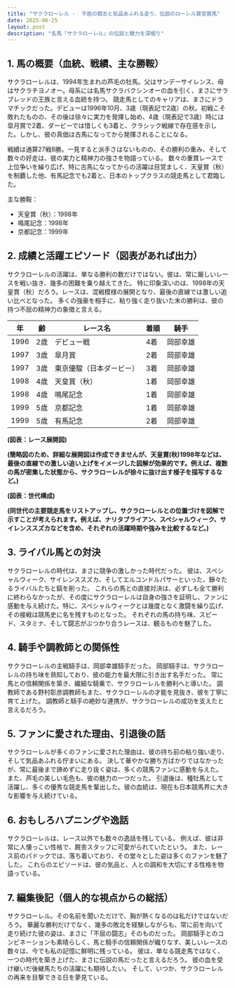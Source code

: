 ```yaml
---
title: "サクラローレル -  不屈の闘志と気品あふれる走り、伝説のローレル賞受賞馬"
date: 2025-06-25
layout: post
description: "名馬『サクラローレル』の伝説と魅力を深堀り"
---
```


## 1. 馬の概要（血統、戦績、主な勝鞍）

サクラローレルは、1994年生まれの芦毛の牡馬。父はサンデーサイレンス、母はサクラチヨノオー。母系には名馬サクラバクシンオーの血を引く、まさにサラブレッドの王族と言える血統を持つ。  競走馬としてのキャリアは、まさにドラマチックだった。デビューは1996年10月、3歳（現表記で2歳）の秋。初戦こそ敗れたものの、その後は徐々に実力を発揮し始め、4歳（現表記で3歳）時には皐月賞で2着、ダービーでは惜しくも3着と、クラシック戦線で存在感を示した。しかし、彼の真価は古馬になってから発揮されることになる。

戦績は通算27戦8勝。一見すると派手さはないものの、その勝利の重み、そして数々の好走は、彼の実力と精神力の強さを物語っている。  数々の重賞レースで上位争いを繰り広げ、特に古馬になってからの活躍は目覚ましく、天皇賞（秋）を制覇した他、有馬記念でも2着と、日本のトップクラスの競走馬として君臨した。

主な勝鞍：

* 天皇賞（秋）：1998年
* 鳴尾記念：1998年
* 京都記念：1999年


## 2. 成績と活躍エピソード（図表があれば出力）

サクラローレルの活躍は、単なる勝利の数だけではない。彼は、常に厳しいレースを戦い抜き、幾多の困難を乗り越えてきた。  特に印象深いのは、1998年の天皇賞（秋）だろう。レースは、混戦模様の展開となり、最後の直線では激しい追い比べとなった。  多くの強豪を相手に、粘り強く走り抜いた末の勝利は、彼の持つ不屈の精神力の象徴と言える。


| 年 | 齢 | レース名 | 着順 | 騎手 |
|---|---|---|---|---|
| 1996 | 2歳 | デビュー戦 | 4着 |  岡部幸雄 |
| 1997 | 3歳 | 皐月賞 | 2着 |  岡部幸雄 |
| 1997 | 3歳 | 東京優駿（日本ダービー） | 3着 |  岡部幸雄 |
| 1998 | 4歳 | 天皇賞（秋） | 1着 |  岡部幸雄 |
| 1998 | 4歳 | 鳴尾記念 | 1着 |  岡部幸雄 |
| 1999 | 5歳 | 京都記念 | 1着 |  岡部幸雄 |
| 1999 | 5歳 | 有馬記念 | 2着 |  岡部幸雄 |


**(図表：レース展開図)**

**(簡略図のため、詳細な展開図は作成できませんが、天皇賞(秋)1998年などは、最後の直線での激しい追い上げをイメージした図解が効果的です。例えば、複数の馬が密集した状態から、サクラローレルが徐々に抜け出す様子を描写するなど。)**


**(図表：世代構成)**

**(同世代の主要競走馬をリストアップし、サクラローレルとの位置づけを図解で示すことが考えられます。例えば、ナリタブライアン、スペシャルウィーク、サイレンススズカなどを含め、それぞれの活躍時期や強みを比較するなど。)**


## 3. ライバル馬との対決

サクラローレルの時代は、まさに競争の激しかった時代だった。  彼は、スペシャルウィーク、サイレンススズカ、そしてエルコンドルパサーといった、錚々たるライバルたちと鎬を削った。  これらの馬との直接対決は、必ずしも全て勝利に終わらなかったが、その度にサクラローレルは自身の強さを証明し、ファンに感動を与え続けた。特に、スペシャルウィークとは幾度となく激闘を繰り広げ、その接戦は競馬史に名を残すものとなった。  それぞれの馬の持ち味、スピード、スタミナ、そして闘志がぶつかり合うレースは、観るものを魅了した。


## 4. 騎手や調教師との関係性

サクラローレルの主戦騎手は、岡部幸雄騎手だった。  岡部騎手は、サクラローレルの持ち味を熟知しており、彼の能力を最大限に引き出す名手だった。  常に馬との信頼関係を築き、繊細な騎乗で、サクラローレルを勝利へと導いた。  調教師である野村彰彦調教師もまた、サクラローレルの才能を見抜き、彼を丁寧に育て上げた。  調教師と騎手の絶妙な連携が、サクラローレルの成功を支えたと言えるだろう。


## 5. ファンに愛された理由、引退後の話

サクラローレルが多くのファンに愛された理由は、彼の持ち前の粘り強い走り、そして気品あふれる佇まいにある。  決して華やかな勝ち方ばかりではなかったが、常に最後まで諦めずに走り抜く姿は、多くの競馬ファンに感動を与えた。  また、芦毛の美しい毛色も、彼の魅力の一つだった。  引退後は、種牡馬として活躍し、多くの優秀な競走馬を輩出した。彼の血統は、現在も日本競馬界に大きな影響を与え続けている。


## 6. おもしろハプニングや逸話

サクラローレルは、レース以外でも数々の逸話を残している。  例えば、彼は非常に人懐っこい性格で、厩舎スタッフに可愛がられていたという。  また、レース前のパドックでは、落ち着いており、その堂々とした姿は多くのファンを魅了した。  これらのエピソードは、彼の気品と、人との調和を大切にする性格を物語っている。


## 7. 編集後記（個人的な視点からの総括）

サクラローレル。その名前を聞いただけで、胸が熱くなるのは私だけではないだろう。  華麗な勝利だけでなく、幾多の敗北を経験しながらも、常に前を向いて走り続けた彼の姿は、まさに「不屈の闘志」そのものだった。  岡部騎手とのコンビネーションも素晴らしく、馬と騎手の信頼関係が織りなす、美しいレースの数々は、今でも私の記憶に鮮明に残っている。  彼は、単なる競走馬ではなく、一つの時代を築き上げた、まさに伝説の馬だったと言えるだろう。  彼の血を受け継いだ後継馬たちの活躍にも期待したい。  そして、いつか、サクラローレルの再来を目撃できる日を夢見ている。
